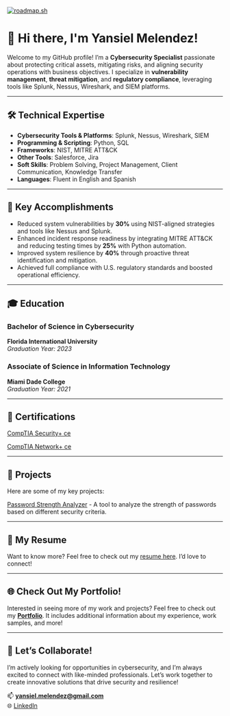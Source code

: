 [![roadmap.sh](https://roadmap.sh/card/wide/674ad394503943107598967d?variant=dark)](https://roadmap.sh)

# 👋 Hi there, I'm Yansiel Melendez!

Welcome to my GitHub profile! I’m a **Cybersecurity Specialist** passionate about protecting critical assets, mitigating risks, and aligning security operations with business objectives. I specialize in **vulnerability management**, **threat mitigation**, and **regulatory compliance**, leveraging tools like Splunk, Nessus, Wireshark, and SIEM platforms.

---

## 🛠️ Technical Expertise

- **Cybersecurity Tools & Platforms**: Splunk, Nessus, Wireshark, SIEM
- **Programming & Scripting**: Python, SQL
- **Frameworks**: NIST, MITRE ATT&CK
- **Other Tools**: Salesforce, Jira
- **Soft Skills**: Problem Solving, Project Management, Client Communication, Knowledge Transfer
- **Languages**: Fluent in English and Spanish

---

## 🌟 Key Accomplishments

- Reduced system vulnerabilities by **30%** using NIST-aligned strategies and tools like Nessus and Splunk.
- Enhanced incident response readiness by integrating MITRE ATT&CK and reducing testing times by **25%** with Python automation.
- Improved system resilience by **40%** through proactive threat identification and mitigation.
- Achieved full compliance with U.S. regulatory standards and boosted operational efficiency.

---
## 🎓 Education

### Bachelor of Science in Cybersecurity  
**Florida International University**  
*Graduation Year: 2023*  

### Associate of Science in Information Technology  
**Miami Dade College**  
*Graduation Year: 2021*  

---

## 📜 Certifications

[CompTIA Security+ ce](https://www.credly.com/badges/15c4becc-3880-49e4-bcb3-f842ac092a2e/public_url)

[CompTIA Network+ ce](https://www.credly.com/badges/17a3198c-d3fe-4459-9866-56d80b39760b/public_url)

---

## 🔨 Projects

Here are some of my key projects:

[Password Strength Analyzer](https://github.com/YMQSec/Projects/tree/main/Password%20Strength%20Analyzer) - A tool to analyze the strength of passwords based on different security criteria.

---

## 📄 My Resume

Want to know more? Feel free to check out my [resume here](https://github.com/YMQSec/YMQSec.github.io/blob/1a9f65811af4dbd3a1f3ca4d60a67d1cb23b03ef/Resume/Yansiel_Melendez_Resume.pdf). I’d love to connect!

---
## 🌐 Check Out My Portfolio!

Interested in seeing more of my work and projects? Feel free to check out my **[Portfolio](https://github.com/YMQSec/YMQSec.github.io)**. It includes additional information about my experience, work samples, and more!

---

## 🤝 Let’s Collaborate!

I’m actively looking for opportunities in cybersecurity, and I’m always excited to connect with like-minded professionals. Let’s work together to create innovative solutions that drive security and resilience!

📫 **yansiel.melendez@gmail.com**  
🌐 [LinkedIn](https://www.linkedin.com/in/yansiel-melendez/)
